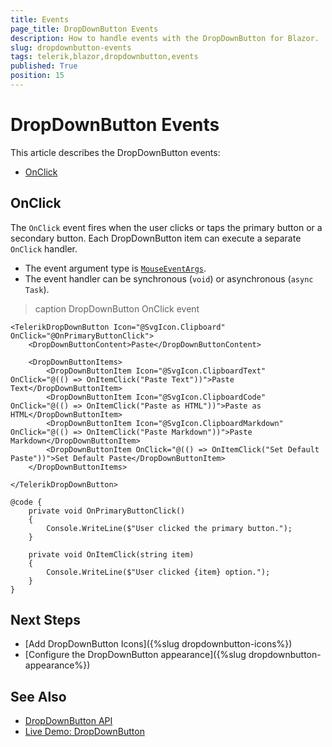 ```yaml
---
title: Events
page_title: DropDownButton Events
description: How to handle events with the DropDownButton for Blazor.
slug: dropdownbutton-events
tags: telerik,blazor,dropdownbutton,events
published: True
position: 15
---
```


# DropDownButton Events

This article describes the DropDownButton events:

* [OnClick](#onclick)

## OnClick

The `OnClick` event fires when the user clicks or taps the primary button or a secondary button. Each DropDownButton item can execute a separate `OnClick` handler.

* The event argument type is [`MouseEventArgs`](https://docs.microsoft.com/en-us/dotnet/api/microsoft.aspnetcore.components.web.mouseeventargs).
* The event handler can be synchronous (`void`) or asynchronous (`async Task`).

>caption DropDownButton OnClick event

````CSHTML
<TelerikDropDownButton Icon="@SvgIcon.Clipboard" OnClick="@OnPrimaryButtonClick">
    <DropDownButtonContent>Paste</DropDownButtonContent>

    <DropDownButtonItems>
        <DropDownButtonItem Icon="@SvgIcon.ClipboardText" OnClick="@(() => OnItemClick("Paste Text"))">Paste Text</DropDownButtonItem>
        <DropDownButtonItem Icon="@SvgIcon.ClipboardCode" OnClick="@(() => OnItemClick("Paste as HTML"))">Paste as HTML</DropDownButtonItem>
        <DropDownButtonItem Icon="@SvgIcon.ClipboardMarkdown" OnClick="@(() => OnItemClick("Paste Markdown"))">Paste Markdown</DropDownButtonItem>
        <DropDownButtonItem OnClick="@(() => OnItemClick("Set Default Paste"))">Set Default Paste</DropDownButtonItem>
    </DropDownButtonItems>

</TelerikDropDownButton>

@code {
    private void OnPrimaryButtonClick()
    {
        Console.WriteLine($"User clicked the primary button.");
    }

    private void OnItemClick(string item)
    {
        Console.WriteLine($"User clicked {item} option.");
    }
}
````

## Next Steps

* [Add DropDownButton Icons]({%slug dropdownbutton-icons%})
* [Configure the DropDownButton appearance]({%slug dropdownbutton-appearance%})


## See Also

* [DropDownButton API](/blazor-ui/api/Telerik.Blazor.Components.TelerikDropDownButton)
* [Live Demo: DropDownButton](https://demos.telerik.com/blazor-ui/dropdownbutton/overview)
